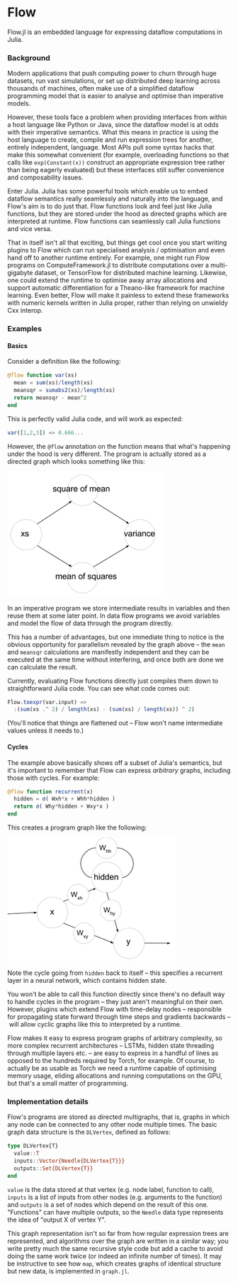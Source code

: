 # Flow

Flow.jl is an embedded language for expressing dataflow computations in Julia.

### Background

Modern applications that push computing power to churn through huge datasets, run vast simulations, or set up distributed deep learning across thousands of machines, often make use of a simplified dataflow programming model that is easier to analyse and optimise than imperative models.

However, these tools face a problem when providing interfaces from within a host language like Python or Java, since the dataflow model is at odds with their imperative semantics. What this means in practice is using the host language to create, compile and run expression trees for another, entirely independent, language. Most APIs pull some syntax hacks that make this somewhat convenient (for example, overloading functions so that calls like `exp(Constant(x))` construct an appropriate expression tree rather than being eagerly evaluated) but these interfaces still suffer convenience and composability issues.

Enter Julia. Julia has some powerful tools which enable us to embed dataflow semantics really seamlessly and naturally into the language, and Flow's aim is to do just that. Flow functions look and feel just like Julia functions, but they are stored under the hood as directed graphs which are interpreted at runtime. Flow functions can seamlessly call Julia functions and vice versa.

That in itself isn't all that exciting, but things get cool once you start writing plugins to Flow which can run specialised analysis / optimisation and even hand off to another runtime entirely. For example, one might run Flow programs on ComputeFramework.jl to distribute computations over a multi-gigabyte dataset, or TensorFlow for distributed machine learning. Likewise, one could extend the runtime to optimise away array allocations and support automatic differentiation for a Theano-like framework for machine learning. Even better, Flow will make it painless to extend these frameworks with numeric kernels written in Julia proper, rather than relying on unwieldy Cxx interop.

### Examples

#### Basics

Consider a definition like the following:

```julia
@flow function var(xs)
  mean = sum(xs)/length(xs)
  meansqr = sumabs2(xs)/length(xs)
  return meansqr - mean^2
end
```

This is perfectly valid Julia code, and will work as expected:

```julia
var([1,2,3]) => 0.666...
```

However, the `@flow` annotation on the function means that what's happening under the hood is very different. The program is actually stored as a directed graph which looks something like this:

![](static/variance.png)

In an imperative program we store intermediate results in variables and then reuse them at some later point. In data flow programs we avoid variables and model the flow of data through the program directly.

This has a number of advantages, but one immediate thing to notice is the obvious opportunity for parallelism revealed by the graph above –  the `mean` and `meansqr` calculations are manifestly independent and they can be executed at the same time without interfering, and once both are done we can calculate the result.

Currently, evaluating Flow functions directly just compiles them down to straightforward Julia code. You can see what code comes out:

```julia
Flow.toexpr(var.input) =>
  :(sum(xs .^ 2) / length(xs) - (sum(xs) / length(xs)) ^ 2)
```

(You'll notice that things are flattened out – Flow won't name intermediate values unless it needs to.)

#### Cycles

The example above basically shows off a subset of Julia's semantics, but it's important to remember that Flow can express *arbitrary* graphs, including those with cycles. For example:

```julia
@flow function recurrent(x)
  hidden = σ( Wxh*x + Whh*hidden )
  return σ( Why*hidden + Wxy*x )
end
```

This creates a program graph like the following:

![](static/recurrent.png)

Note the cycle going from `hidden` back to itself – this specifies a recurrent layer in a neural network, which contains hidden state.

You won't be able to call this function directly since there's no default way to handle cycles in the program – they just aren't meaningful on their own. However, plugins which extend Flow with time-delay nodes – responsible for propagating state forward through time steps and gradients backwards – will allow cyclic graphs like this to interpreted by a runtime.

Flow makes it easy to express program graphs of arbitrary complexity, so more complex recurrent architectures – LSTMs, hidden state threading through multiple layers etc. – are easy to express in a handful of lines as opposed to the hundreds required by Torch, for example. Of course, to actually be as usable as Torch we need a runtime capable of optimising memory usage, eliding allocations and running computations on the GPU, but that's a small matter of programming.

### Implementation details

Flow's programs are stored as directed multigraphs, that is, graphs in which any node can be connected to any other node multiple times. The basic graph data structure is the `DLVertex`, defined as follows:

```julia
type DLVertex{T}
  value::T
  inputs::Vector{Needle{DLVertex{T}}}
  outputs::Set{DLVertex{T}}
end
```

`value` is the data stored at that vertex (e.g. node label, function to call), `inputs` is a list of inputs from other nodes (e.g. arguments to the function) and `outputs` is a set of nodes which depend on the result of this one. "Functions" can have multiple outputs, so the `Needle` data type represents the idea of "output X of vertex Y".

This graph representation isn't so far from how regular expression trees are represented, and algorithms over the graph are written in a similar way; you write pretty much the same recursive style code but add a cache to avoid doing the same work twice (or indeed an infinite number of times). It may be instructive to see how `map`, which creates graphs of identical structure but new data, is implemented in `graph.jl`.
